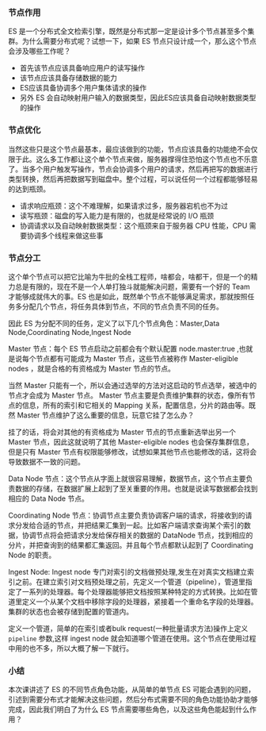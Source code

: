 ### 节点作用

ES 是一个分布式全文检索引擎，既然是分布式那一定是设计多个节点甚至多个集群。为什么需要分布式呢？试想一下，如果 ES
节点只设计成一个，那么这个节点会涉及哪些工作呢？

  * 首先该节点应该具备响应用户的读写操作
  * 该节点应该具备存储数据的能力
  * ES应该具备协调多个用户集体请求的操作
  * 另外 ES 会自动映射用户输入的数据类型，因此ES应该具备自动映射数据类型的操作

### 节点优化

当然这些只是这个节点最基本，最应该做到的功能，节点应该具备的功能绝不会仅限于此。这么多工作都让这个单个节点来做，服务器撑得住恐怕这个节点也不乐意了。当多个用户触发写操作，节点会协调多个用户的请求，然后再把写的数据进行类型转换，然后再把数据写到磁盘中。整个过程，可以说任何一个过程都能够轻易的达到瓶颈。

  * 请求响应瓶颈：这个不难理解，如果请求过多，服务器宕机也不为过
  * 读写瓶颈：磁盘的写入能力是有限的，也就是经常说的 I/O 瓶颈
  * 协调请求以及自动映射数据类型：这个瓶颈来自于服务器 CPU 性能，CPU 需要协调多个线程来做这些事

### 节点分工

这个单个节点可以把它比喻为牛批的全栈工程师，啥都会，啥都干，但是一个的精力总是有限的，现在不是一个人单打独斗就能解决问题，需要有一个好的 Team
才能够成就伟大的事。ES 也是如此，既然单个节点不能够满足需求，那就按照任务多分配几个节点，将任务具体到节点，不同的节点负责不同的任务。

因此 ES 为分配不同的任务，定义了以下几个节点角色：Master,Data Node,Coordinating Node,Ingest Node

Master 节点：每个 ES 节点启动之前都会有个默认配置 node.master:true ,也就是说每个节点都有可能成为 Master
节点，这些节点被称作 Master-eligible nodes ，就是合格的有资格成为 Master 节点的节点。

当然 Master 只能有一个，所以会通过选举的方法对这启动的节点选举，被选中的节点才会成为 Master 节点。 Master
节点主要是负责维护集群的状态，像所有节点的信息，所有的索引和它相关的 Mapping 关系，配置信息，分片的路由等。既然 Master
节点维护了这么重要的信息，玩意它挂了怎么办？

挂了的话，将会对其他的有资格成为 Master 节点的节点重新选举出另一个 Master 节点，因此这就说明了其他 Master-eligible
nodes 也会保存集群信息，但是只有 Master 节点有权限能够修改，试想如果其他节点也能修改的话，这将会导致数据不一致的问题。

Data Node
节点：这个节点从字面上就很容易理解，数据节点，这个节点主要负责数据的存储，在数据扩展上起到了至关重要的作用。也就是说读写数据都会找到相应的 Data
Node 节点。

Coordinating Node
节点：协调节点主要负责协调客户端的请求，将接收到的请求分发给合适的节点，并把结果汇集到一起。比如客户端请求查询某个索引的数据，协调节点将会把请求分发给保存相关的数据的
DataNode 节点，找到相应的分片，并把查询到的结果都汇集返回。并且每个节点都默认起到了 Coordinating Node 的职责。

Ingest Node: Ingest node
专门对索引的文档做预处理,发生在对真实文档建立索引之前。在建立索引对文档预处理之前，先定义一个管道（pipeline），管道里指定了一系列的处理器。每个处理器能够把文档按照某种特定的方式转换。比如在管道里定义一个从某个文档中移除字段的处理器，紧接着一个重命名字段的处理器。集群的状态也会被存储到配置的管道内。

定义一个管道，简单的在索引或者bulk request(一种批量请求方法)操作上定义 `pipeline` 参数,这样 ingest node
就会知道哪个管道在使用。这个节点在使用过程中用的也不多，所以大概了解一下就行。

### 小结

本次课讲述了 ES 的不同节点角色功能，从简单的单节点 ES
可能会遇到的问题，引述到需要分布式才能解决这些问题，然后分布式需要不同的角色功能协助才能够完成，因此我们明白了为什么 ES
节点需要哪些角色，以及这些角色能起到什么作用？

